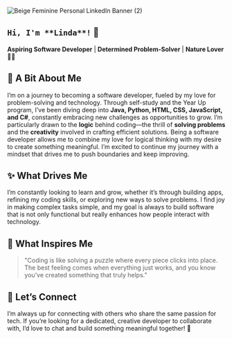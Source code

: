 
![Beige Feminine Personal LinkedIn Banner (2)](https://github.com/user-attachments/assets/b0824db7-0d86-48f1-af78-b284ca307769)

## `Hi, I'm **Linda**!` 👋
**Aspiring Software Developer** | **Determined Problem-Solver** | **Nature Lover** 🌿✨  

## 🌟 **A Bit About Me**  
I’m on a journey to becoming a software developer, fueled by my love for problem-solving and technology. Through self-study and the Year Up program, I’ve been diving deep into **Java, Python, HTML, CSS, JavaScript, and C#**, constantly embracing new challenges as opportunities to grow. I’m particularly drawn to the **logic** behind coding—the thrill of **solving problems** and the **creativity** involved in crafting efficient solutions. Being a software developer allows me to combine my love for logical thinking with my desire to create something meaningful. I’m excited to continue my journey with a mindset that drives me to push boundaries and keep improving.

## ✨ **What Drives Me**  
I’m constantly looking to learn and grow, whether it’s through building apps, refining my coding skills, or exploring new ways to solve problems. I find joy in making complex tasks simple, and my goal is always to build software that is not only functional but really enhances how people interact with technology.  

## 🌿 **What Inspires Me**  
> "Coding is like solving a puzzle where every piece clicks into place. The best feeling comes when everything just works, and you know you’ve created something that truly helps."  

## 🤝 **Let’s Connect**  
I’m always up for connecting with others who share the same passion for tech. If you’re looking for a dedicated, creative developer to collaborate with, I’d love to chat and build something meaningful together! 🚀  
